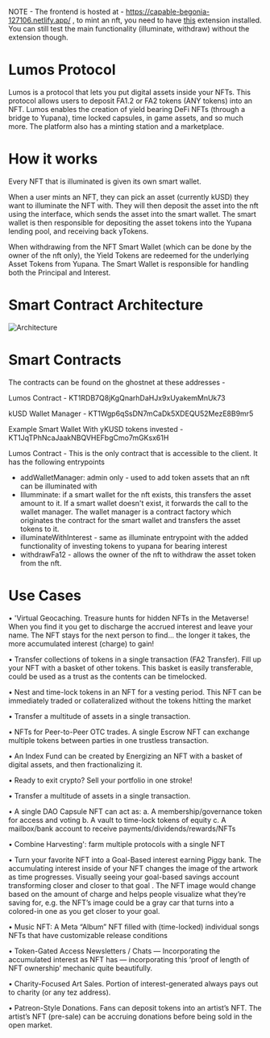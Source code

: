 NOTE - The frontend is hosted at - https://capable-begonia-127106.netlify.app/ , to mint an nft, you need to have [this](https://devratroom.blogspot.com/p/cross-domain-cors-extension.html) extension installed. You can still test the main functionality (illuminate, withdraw) without the extension though.

# Lumos Protocol

Lumos is a protocol that lets you put digital assets inside your NFTs. This protocol allows users to deposit FA1.2 or FA2 tokens (ANY tokens) into an NFT. Lumos enables the creation of yield bearing DeFi NFTs (through a bridge to Yupana), time locked capsules, in game assets, and so much more.
The platform also has a minting station and a marketplace.

# How it works 

Every NFT that is illuminated is given its own smart wallet.

When a user mints an NFT, they can pick an asset (currently kUSD) they want to illuminate the NFT with. 
They will then deposit the asset into the nft using the interface, which sends the asset into the smart wallet.
The smart wallet is then responsible for depositing the asset tokens into the Yupana lending pool, and receiving back yTokens.

When withdrawing from the NFT Smart Wallet (which can be done by the owner of the nft only), the Yield Tokens are redeemed for the underlying Asset Tokens from Yupana. The Smart Wallet is responsible for handling both the Principal and Interest. 

#  Smart Contract Architecture

![Architecture](https://i.imgur.com/5ip4S9g.png)

# Smart Contracts 

The contracts can be found on the ghostnet at these addresses - 

Lumos Contract - KT1RDB7Q8jKgQnarhDaHJx9xUyakemMnUk73

kUSD Wallet Manager - KT1Wgp6qSsDN7mCaDk5XDEQU52MezE8B9mr5

Example Smart Wallet With yKUSD tokens invested - KT1JqTPhNcaJaakNBQVHEFbgCmo7mGKsx61H

Lumos Contract - 
  This is the only contract that is accessible to the client. It has the following entrypoints 
  - addWalletManager: admin only - used to add token assets that an nft can be illuminated with
  - Illumminate: if a smart wallet for the nft exists, this transfers the asset amount to it. If a smart wallet doesn't exist, it forwards the call to the wallet manager. The wallet manager is a contract factory which originates the contract for the smart wallet and transfers the asset tokens to it.
  - illuminateWithInterest - same as illuminate entrypoint with the added functionality of investing tokens to yupana for bearing interest
  - withdrawFa12 - allows the owner of the nft to withdraw the asset token from the nft.

# Use Cases

• 'Virtual Geocaching. Treasure hunts for hidden NFTs in the Metaverse! When
you find it you get to discharge the accrued interest and leave your name. The NFT stays for the next person to find... the longer it takes, the more accumulated interest (charge) to gain!

• Transfer collections of tokens in a single transaction (FA2 Transfer). Fill up your NFT with a basket of other tokens. This basket is easily transferable, could be used as a trust as the contents can be timelocked.

• Nest and time-lock tokens in an NFT for a vesting period. This NFT can be immediately traded or collateralized without the tokens hitting the market

• Transfer a multitude of assets in a single transaction.

• NFTs for Peer-to-Peer OTC trades. A single Escrow NFT can exchange
multiple tokens between parties in one trustless transaction.

• An Index Fund can be created by Energizing an NFT with a basket of digital
assets, and then fractionalizing it.

• Ready to exit crypto? Sell your portfolio in one stroke!

• Transfer a multitude of assets in a single transaction.

• A single DAO Capsule NFT can act as:
a. A membership/governance token for access and voting
b. A vault to time-lock tokens of equity
c. A mailbox/bank account to receive payments/dividends/rewards/NFTs

• Combine Harvesting': farm multiple protocols with a single NFT

• Turn your favorite NFT into a Goal-Based interest earning Piggy bank. The accumulating interest inside of your NFT changes the image of the artwork as time progresses. Visually seeing your goal-based savings account transforming closer and closer to that goal . The NFT image would change based on the amount of charge and helps people visualize what they’re saving for, e.g. the NFT’s image could be a gray car that turns into a colored-in one as you get
closer to your goal.

• Music NFT: A Meta “Album” NFT filled with (time-locked) individual songs
NFTs that have customizable release conditions

• Token-Gated Access Newsletters / Chats — Incorporating the accumulated interest as NFT has — incorporating this ‘proof of length of NFT ownership’ mechanic quite beautifully.

• Charity-Focused Art Sales. Portion of interest-generated always pays out to charity (or any tez address).

• Patreon-Style Donations. Fans can deposit tokens into an artist’s NFT. The artist’s NFT (pre-sale) can be accruing donations before being sold in the open market.


